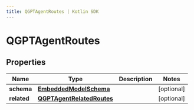 ```yaml
---
title: QGPTAgentRoutes | Kotlin SDK
---
```




# QGPTAgentRoutes

## Properties
Name | Type | Description | Notes
------------ | ------------- | ------------- | -------------
**schema** | [**EmbeddedModelSchema**](EmbeddedModelSchema) |  |  [optional]
**related** | [**QGPTAgentRelatedRoutes**](QGPTAgentRelatedRoutes) |  |  [optional]




